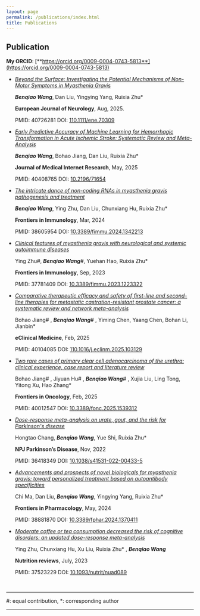 ```yaml
---
layout: page
permalink: /publications/index.html
title: Publications
---
```


## Publication

**My ORCID**: [**https://orcid.org/0009-0004-0743-5813**](https://orcid.org/0009-0004-0743-5813)<br>

- [*Beyond the Surface: Investigating the Potential Mechanisms of Non-Motor Symptoms in Myasthenia Gravis*](https://pubmed.ncbi.nlm.nih.gov/40726281/)<br>

  ***Benqiao Wang***, Dan Liu, Yingying Yang, Ruixia Zhu*<br>

  **European Journal of Neurology**, Aug, 2025.<br>

  PMID: 40726281                    DOI: [110.1111/ene.70309](https://onlinelibrary.wiley.com/doi/10.1111/ene.70309)<br>

- [*Early Predictive Accuracy of Machine Learning for Hemorrhagic Transformation in Acute Ischemic Stroke: Systematic Review and Meta-Analysis*](https://pubmed.ncbi.nlm.nih.gov/40408765/)<br>

  ***Benqiao Wang***, Bohao Jiang, Dan Liu, Ruixia Zhu*<br>

  **Journal of Medical Internet Research**, May, 2025<br>

  PMID: 40408765                    DOI: [10.2196/71654](https://www.jmir.org/2025/1/e71654)<br>

- [*The intricate dance of non-coding RNAs in myasthenia gravis pathogenesis and treatment*](https://pubmed.ncbi.nlm.nih.gov/38605954/)<br>

  ***Benqiao Wang***, Ying Zhu, Dan Liu, Chunxiang Hu, Ruixia Zhu*<br>

  **Frontiers in Immunology**, Mar, 2024<br>

  PMID: 38605954                    DOI: [10.3389/fimmu.2024.1342213](https://www.frontiersin.org/journals/immunology/articles/10.3389/fimmu.2024.1342213/full)<br>

- [*Clinical features of myasthenia gravis with neurological and systemic autoimmune     diseases*](https://pubmed.ncbi.nlm.nih.gov/37781409/)<br>

  Ying Zhu#, ***Benqiao Wang***#, Yuehan Hao, Ruixia Zhu*<br>

  **Frontiers in Immunology**, Sep, 2023<br>

  PMID: 37781409                    DOI: [10.3389/fimmu.2023.1223322](https://www.frontiersin.org/journals/immunology/articles/10.3389/fimmu.2023.1223322/full)<br>

- [*Comparative therapeutic efficacy and safety of first-line and second-line therapies for metastatic castration-resistant prostate cancer: a systematic review and network meta-analysis*](https://pubmed.ncbi.nlm.nih.gov/40104085/)<br>

  Bohao Jiang# , ***Benqiao Wang***# , Yiming Chen, Yaang Chen, Bohan Li, Jianbin*<br>

  **eClinical Medicine**, Feb, 2025<br>

  PMID: 40104085                    DOI: [110.1016/j.eclinm.2025.103129](https://www.thelancet.com/journals/eclinm/article/PIIS2589-5370(25)00061-6/fulltext)<br>

- [*Two rare cases of primary clear cell adenocarcinoma of the urethra: clinical experience, case report and literature review*](https://pubmed.ncbi.nlm.nih.gov/40012547/)<br>

  Bohao Jiang# , Jiyuan Hu# , ***Benqiao Wang***# , Xujia Liu, Ling Tong, Yitong Xu, Hao Zhang*<br>

  **Frontiers in Oncology**, Feb, 2025<br>

  PMID: 40012547                    DOI: [10.3389/fonc.2025.1539312](https://www.frontiersin.org/journals/oncology/articles/10.3389/fonc.2025.1539312/full)<br>

- [*Dose-response meta-analysis on urate, gout, and the risk for Parkinson's disease*](https://pubmed.ncbi.nlm.nih.gov/36418349/)<br>

  Hongtao Chang, ***Benqiao Wang***, Yue Shi, Ruixia Zhu*<br>

  **NPJ Parkinson’s Disease**, Nov, 2022<br>

  PMID: 36418349                    DOI: [10.1038/s41531-022-00433-5](https://www.nature.com/articles/s41531-022-00433-5)<br>

- [*Advancements and  prospects of novel biologicals for myasthenia gravis: toward  personalized treatment based on autoantibody specificities*](https://pubmed.ncbi.nlm.nih.gov/38881870/)<br>

  Chi Ma, Dan Liu, ***Benqiao Wang***, Yingying Yang, Ruixia Zhu*<br>

  **Frontiers in Pharmacology**, May, 2024<br>

  PMID: 38881870                    DOI: [10.3389/fphar.2024.1370411](https://www.frontiersin.org/journals/pharmacology/articles/10.3389/fphar.2024.1370411/full)<br>

- [*Moderate coffee or tea consumption decreased the risk of cognitive disorders: an     updated dose-response meta-analysis*](https://pubmed.ncbi.nlm.nih.gov/37523229/)<br>

  Ying Zhu, Chunxiang Hu, Xu Liu, Ruixia Zhu* , ***Benqiao Wang***<br>

  **Nutrition reviews**, July, 2023<br>

  PMID: 37523229                   DOI: [10.1093/nutrit/nuad089](https://academic.oup.com/nutritionreviews/article/82/6/738/7234108?login=false)<br>

  <br>

---

#: equal contribution, *: corresponding author

---

